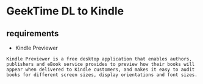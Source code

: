 GeekTime DL to Kindle
=====================

requirements
------------

* Kindle Previewer 
```
Kindle Previewer is a free desktop application that enables authors, publishers and eBook service provides to preview how their books will appear when delivered to Kindle customers, and makes it easy to audit books for different screen sizes, display orientations and font sizes.
```
